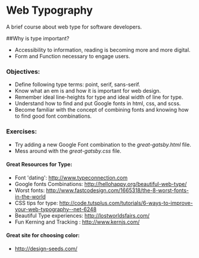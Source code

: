 # Web Typography
A brief course about web type for software developers.

##Why is type important?
- Accessibility to information, reading is becoming more and more digital.
- Form and Function necessary to engage users.

### Objectives:
- Define following type terms: point, serif, sans-serif.
- Know what an em is and how it is important for web design.
- Remember ideal line-heights for type and ideal width of line for type.
- Understand how to find and put Google fonts in html, css, and scss.
- Become familiar with the concept of combining fonts and knowing how to find good font combinations.

  
### Exercises: 
- Try adding a new Google Font combination to the <i>great-gatsby.html</i> file.
-  Mess around with the <i>great-gatsby.css</i> file.
  
####  Great Resources for Type:
- Font 'dating': http://www.typeconnection.com
- Google fonts Combinations: http://hellohappy.org/beautiful-web-type/
- Worst fonts: http://www.fastcodesign.com/1665318/the-8-worst-fonts-in-the-world
- CSS tips for type: http://code.tutsplus.com/tutorials/6-ways-to-improve-your-web-typography--net-6248
- Beautiful Type experiences: http://lostworldsfairs.com/
- Fun Kerning and Tracking : http://www.kernjs.com/

#### Great site for choosing color:
 - http://design-seeds.com/
